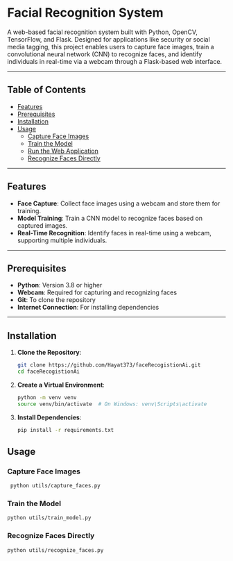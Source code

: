 # Facial Recognition System

A web-based facial recognition system built with Python, OpenCV, TensorFlow, and Flask. Designed for applications like security or social media tagging, this project enables users to capture face images, train a convolutional neural network (CNN) to recognize faces, and identify individuals in real-time via a webcam through a Flask-based web interface.

---

## Table of Contents
- [Features](#features)
- [Prerequisites](#prerequisites)
- [Installation](#installation)
- [Usage](#usage)
  - [Capture Face Images](#capture-face-images)
  - [Train the Model](#train-the-model)
  - [Run the Web Application](#run-the-web-application)
  - [Recognize Faces Directly](#recognize-faces-directly)


---

## Features
- **Face Capture**: Collect face images using a webcam and store them for training.
- **Model Training**: Train a CNN model to recognize faces based on captured images.
- **Real-Time Recognition**: Identify faces in real-time using a webcam, supporting multiple individuals.


---

## Prerequisites
- **Python**: Version 3.8 or higher
- **Webcam**: Required for capturing and recognizing faces
- **Git**: To clone the repository
- **Internet Connection**: For installing dependencies

---

## Installation

1. **Clone the Repository**:
   ```bash
   git clone https://github.com/Hayat373/faceRecogistionAi.git
   cd faceRecogistionAi
   ```

2. **Create a Virtual Environment**:
    ```bash
    python -m venv venv
    source venv/bin/activate  # On Windows: venv\Scripts\activate
    ```

 3. **Install Dependencies**:
     ```bash
     pip install -r requirements.txt
    ```

## Usage

### Capture Face Images

 ```bash 
  python utils/capture_faces.py
```
### Train the Model
   ```bash
   python utils/train_model.py
   ```

### Recognize Faces Directly

   ```bash 
   python utils/recognize_faces.py
   ```
